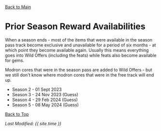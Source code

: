 [Back to Main](index.md)

# Prior Season Reward Availabilities

When a season ends - most of the items that were available in the season pass track become exclusive and unavailable for a period of six months - at which point they become available again. Usually this means everything goes into Wild Offers (including the feats) while feats also become available for gems.

Modron cores that were in the season pass are added to Wild Offers - but we still don't know where modron cores that were in the free track will end up.

* Season 2 - 01 Sept 2023
* Season 3 - 24 Nov 2023 (Guess)
* Season 4 - 29 Feb 2024 (Guess)
* Season 5 - 08 May 2024 (Guess)

[Back to Top](#top)

*Last Modified: {{ site.time }}*